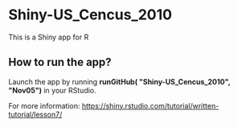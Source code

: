 # Shiny-US_Cencus_2010

This is a Shiny app for R

## How to run the app?

Launch the app by running **runGitHub( "Shiny-US_Cencus_2010", "Nov05")** in your RStudio.

For more information: https://shiny.rstudio.com/tutorial/written-tutorial/lesson7/

